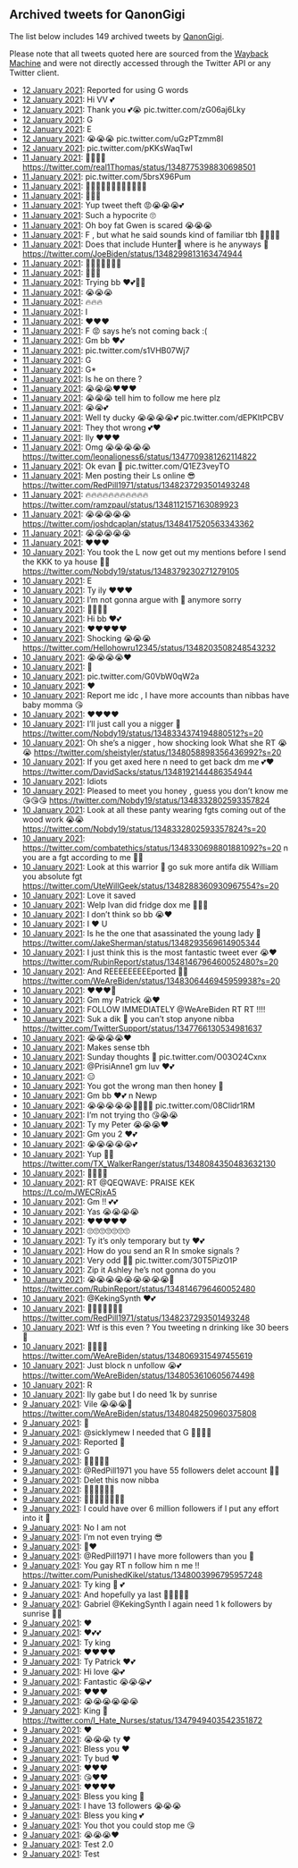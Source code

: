 ## Archived tweets for QanonGigi

The list below includes 149 archived tweets by
[QanonGigi](https://twitter.com/QanonGigi).

Please note that all tweets quoted here are sourced from the
[Wayback Machine](https://web.archive.org) and were not directly accessed through the Twitter API or
any Twitter client.

* [12 January 2021](https://web.archive.org/web/20210112015044/https://twitter.com/QanonGigi/status/1348798357519663109): Reported for using G words <!--1348798357519663109-->
* [12 January 2021](https://web.archive.org/web/20210112025151/https://twitter.com/QanonGigi/status/1348796089827262474): Hi VV 💕 <!--1348796089827262474-->
* [12 January 2021](https://web.archive.org/web/20210112004410/https://twitter.com/QanonGigi/status/1348792622593273856): Thank you 💕😭 pic.twitter.com/zG06aj6Lky <!--1348792622593273856-->
* [12 January 2021](https://web.archive.org/web/20210112005432/https://twitter.com/QanonGigi/status/1348791857791250432): G <!--1348791857791250432-->
* [12 January 2021](https://web.archive.org/web/20210112003544/https://twitter.com/QanonGigi/status/1348790002310914048): E <!--1348790002310914048-->
* [12 January 2021](https://web.archive.org/web/20210112015015/https://twitter.com/QanonGigi/status/1348789750426165254): 😭😭😭 pic.twitter.com/uGzPTzmm8I <!--1348789750426165254-->
* [12 January 2021](https://web.archive.org/web/20210112014019/https://twitter.com/QanonGigi/status/1348782726044938242): pic.twitter.com/pKKsWaqTwI <!--1348782726044938242-->
* [11 January 2021](https://web.archive.org/web/20210112015534/https://twitter.com/QanonGigi/status/1348778546496499712): 💯💯💯💯 https://twitter.com/real1Thomas/status/1348775398830698501 <!--1348778546496499712-->
* [11 January 2021](https://web.archive.org/web/20210112003842/https://twitter.com/QanonGigi/status/1348777440311730176): pic.twitter.com/5brsX96Pum <!--1348777440311730176-->
* [11 January 2021](https://web.archive.org/web/20210111234426/https://twitter.com/QanonGigi/status/1348777089583996929): 👀👀👀👀👀👀👀👀👀👀👀👀 <!--1348777089583996929-->
* [11 January 2021](https://web.archive.org/web/20210112000224/https://twitter.com/QanonGigi/status/1348775684831924224): 👀👀👀 <!--1348775684831924224-->
* [11 January 2021](https://web.archive.org/web/20210111233528/https://twitter.com/QanonGigi/status/1348774448225267718): Yup tweet theft 😡😭😭😭💕 <!--1348774448225267718-->
* [11 January 2021](https://web.archive.org/web/20210111233504/https://twitter.com/QanonGigi/status/1348770923772571648): Such a hypocrite 🙄 <!--1348770923772571648-->
* [11 January 2021](https://web.archive.org/web/20210112001451/https://twitter.com/QanonGigi/status/1348768268513906689): Oh boy fat Gwen is scared 😭😭😭 <!--1348768268513906689-->
* [11 January 2021](https://web.archive.org/web/20210111235005/https://twitter.com/QanonGigi/status/1348767691029536769): F , but what he said sounds kind of familiar tbh 🤫😭😭😭 <!--1348767691029536769-->
* [11 January 2021](https://web.archive.org/web/20210111233226/https://twitter.com/QanonGigi/status/1348767184609226758): Does that include Hunter🤔 where is he anyways 🤫 https://twitter.com/JoeBiden/status/1348299813163474944 <!--1348767184609226758-->
* [11 January 2021](https://web.archive.org/web/20210112011212/https://twitter.com/QanonGigi/status/1348765673707732995): 🙏🏻🙏🏻🙏🏻😭 <!--1348765673707732995-->
* [11 January 2021](https://web.archive.org/web/20210111225513/https://twitter.com/QanonGigi/status/1348763155816718343): 🤔🤔🤔 <!--1348763155816718343-->
* [11 January 2021](https://web.archive.org/web/20210111235446/https://twitter.com/QanonGigi/status/1348762957740728329): Trying bb ❤️💕🙏🏻 <!--1348762957740728329-->
* [11 January 2021](https://web.archive.org/web/20210111233318/https://twitter.com/QanonGigi/status/1348645071994949637): 😭😭😭 <!--1348645071994949637-->
* [11 January 2021](https://web.archive.org/web/20210111151839/https://twitter.com/QanonGigi/status/1348644921515921413): 🔥🔥🔥 <!--1348644921515921413-->
* [11 January 2021](https://web.archive.org/web/20210111221522/https://twitter.com/QanonGigi/status/1348644373836214272): I <!--1348644373836214272-->
* [11 January 2021](https://web.archive.org/web/20210111154008/https://twitter.com/QanonGigi/status/1348639627641552897): ❤️❤️❤️ <!--1348639627641552897-->
* [11 January 2021](https://web.archive.org/web/20210111151014/https://twitter.com/QanonGigi/status/1348631080107126785): F 😡 says he’s not coming back :( <!--1348631080107126785-->
* [11 January 2021](https://web.archive.org/web/20210111150311/https://twitter.com/QanonGigi/status/1348630309185728513): Gm bb ❤️💕 <!--1348630309185728513-->
* [11 January 2021](https://web.archive.org/web/20210112023500/https://twitter.com/QanonGigi/status/1348628222171373569): pic.twitter.com/s1VHB07Wj7 <!--1348628222171373569-->
* [11 January 2021](https://web.archive.org/web/20210111174613/https://twitter.com/QanonGigi/status/1348625413124345856): G <!--1348625413124345856-->
* [11 January 2021](https://web.archive.org/web/20210111042017/https://twitter.com/QanonGigi/status/1348481921957965826): G* <!--1348481921957965826-->
* [11 January 2021](https://web.archive.org/web/20210111051529/https://twitter.com/QanonGigi/status/1348480918965678081): Is he on there ? <!--1348480918965678081-->
* [11 January 2021](https://web.archive.org/web/20210111154853/https://twitter.com/QanonGigi/status/1348479336106618880): 😭😭😭❤️❤️❤️ <!--1348479336106618880-->
* [11 January 2021](https://web.archive.org/web/20210111151336/https://twitter.com/QanonGigi/status/1348478282308726785): 😭😭😭 tell him to follow me here plz <!--1348478282308726785-->
* [11 January 2021](https://web.archive.org/web/20210111235451/https://twitter.com/QanonGigi/status/1348477403048402944): 😭😭💕 <!--1348477403048402944-->
* [11 January 2021](https://web.archive.org/web/20210112002023/https://twitter.com/QanonGigi/status/1348477229173510145): Well ty ducky 😭😭😭😭💕 pic.twitter.com/dEPKItPCBV <!--1348477229173510145-->
* [11 January 2021](https://web.archive.org/web/20210111134322/https://twitter.com/QanonGigi/status/1348471070655983617): They thot wrong 💕❤️ <!--1348471070655983617-->
* [11 January 2021](https://web.archive.org/web/20210111142054/https://twitter.com/QanonGigi/status/1348468439959154693): Ily ❤️❤️❤️ <!--1348468439959154693-->
* [11 January 2021](https://web.archive.org/web/20210111150014/https://twitter.com/QanonGigi/status/1348467131650863106): Omg 😭😭😭😭😭 https://twitter.com/leonalioness6/status/1347709381262114822 <!--1348467131650863106-->
* [11 January 2021](https://web.archive.org/web/20210111141732/https://twitter.com/QanonGigi/status/1348448331819868162): Ok evan 🤫 pic.twitter.com/Q1EZ3veyTO <!--1348448331819868162-->
* [11 January 2021](https://web.archive.org/web/20210111024819/https://twitter.com/QanonGigi/status/1348442073712750593): Men posting their Ls online 😎 https://twitter.com/RedPill1971/status/1348237293501493248 <!--1348442073712750593-->
* [11 January 2021](https://web.archive.org/web/20210111081020/https://twitter.com/QanonGigi/status/1348439580874309635): 🔥🔥🔥🔥🔥🔥🔥🔥🔥🔥🔥 https://twitter.com/ramzpaul/status/1348112157163089923 <!--1348439580874309635-->
* [11 January 2021](https://web.archive.org/web/20210111022353/https://twitter.com/QanonGigi/status/1348438881612558350): 😭😭😭😭😭 https://twitter.com/joshdcaplan/status/1348417520563343362 <!--1348438881612558350-->
* [11 January 2021](https://web.archive.org/web/20210111051649/https://twitter.com/QanonGigi/status/1348438584043466754): 😭😭😭😭😭 <!--1348438584043466754-->
* [11 January 2021](https://web.archive.org/web/20210111155321/https://twitter.com/QanonGigi/status/1348438334855647238): ❤️❤️❤️ <!--1348438334855647238-->
* [10 January 2021](https://web.archive.org/web/20210111080521/https://twitter.com/QanonGigi/status/1348382171610951681): You took the L now get out my mentions before I send the KKK to ya house 💯🐒 https://twitter.com/Nobdy19/status/1348379230271279105 <!--1348382171610951681-->
* [10 January 2021](https://web.archive.org/web/20210111145947/https://twitter.com/QanonGigi/status/1348379351251881986): E <!--1348379351251881986-->
* [10 January 2021](https://web.archive.org/web/20210111125756/https://twitter.com/QanonGigi/status/1348379120867168261): Ty ily ❤️❤️❤️ <!--1348379120867168261-->
* [10 January 2021](https://web.archive.org/web/20210111144837/https://twitter.com/QanonGigi/status/1348378849080434689): I’m not gonna argue with 🐒 anymore sorry <!--1348378849080434689-->
* [10 January 2021](https://web.archive.org/web/20210110214855/https://twitter.com/QanonGigi/status/1348378299530174466): 💯💯💯💯 <!--1348378299530174466-->
* [10 January 2021](https://web.archive.org/web/20210111020802/https://twitter.com/QanonGigi/status/1348378133796429829): Hi bb ❤️💕 <!--1348378133796429829-->
* [10 January 2021](https://web.archive.org/web/20210110215647/https://twitter.com/QanonGigi/status/1348377588012560389): ❤️❤️❤️❤️❤️ <!--1348377588012560389-->
* [10 January 2021](https://web.archive.org/web/20210110220046/https://twitter.com/QanonGigi/status/1348377446878498818): Shocking 😭😭😭 https://twitter.com/Hellohowru12345/status/1348203508248543232 <!--1348377446878498818-->
* [10 January 2021](https://web.archive.org/web/20210110194221/https://twitter.com/QanonGigi/status/1348353961171030018): 😭😭😭😭❤️ <!--1348353961171030018-->
* [10 January 2021](https://web.archive.org/web/20210110193948/https://twitter.com/QanonGigi/status/1348353785341603840): 🥰 <!--1348353785341603840-->
* [10 January 2021](https://web.archive.org/web/20210110191727/https://twitter.com/QanonGigi/status/1348347658449129472): pic.twitter.com/G0VbW0qW2a <!--1348347658449129472-->
* [10 January 2021](https://web.archive.org/web/20210110190915/https://twitter.com/QanonGigi/status/1348345917326450701): ❤️ <!--1348345917326450701-->
* [10 January 2021](https://web.archive.org/web/20210110190550/https://twitter.com/QanonGigi/status/1348345170962624513): Report me idc , I have more accounts than nibbas have baby momma 😘 <!--1348345170962624513-->
* [10 January 2021](https://web.archive.org/web/20210110185952/https://twitter.com/QanonGigi/status/1348343353247756291): ❤️❤️❤️❤️ <!--1348343353247756291-->
* [10 January 2021](https://web.archive.org/web/20210110191351/https://twitter.com/QanonGigi/status/1348341151233953792): I’ll just call you a nigger 🥰 https://twitter.com/Nobdy19/status/1348334374194880512?s=20 <!--1348341151233953792-->
* [10 January 2021](https://web.archive.org/web/20210110185131/https://twitter.com/QanonGigi/status/1348340612706263041): Oh she’s a nigger , how shocking look What she RT 😭😭 https://twitter.com/sheistyler/status/1348058898356436992?s=20 <!--1348340612706263041-->
* [10 January 2021](https://web.archive.org/web/20210110184515/https://twitter.com/QanonGigi/status/1348340008466460679): If you get axed here n need to get back dm me 💕❤️ https://twitter.com/DavidSacks/status/1348192144486354944 <!--1348340008466460679-->
* [10 January 2021](https://web.archive.org/web/20210110182959/https://twitter.com/QanonGigi/status/1348333312704704513): Idiots <!--1348334901716791298-->
* [10 January 2021](https://web.archive.org/web/20210110191214/https://twitter.com/QanonGigi/status/1348334805046407169): Pleased to meet you honey , guess you don’t know me 😘😘😘 https://twitter.com/Nobdy19/status/1348332802593357824 <!--1348334805046407169-->
* [10 January 2021](https://web.archive.org/web/20210110182959/https://twitter.com/QanonGigi/status/1348333312704704513): Look at all these panty wearing fgts coming out of the wood work 😭😭 https://twitter.com/Nobdy19/status/1348332802593357824?s=20 <!--1348333312704704513-->
* [10 January 2021](https://web.archive.org/web/20210110181536/https://twitter.com/QanonGigi/status/1348331288500072448): https://twitter.com/combatethics/status/1348330698801881092?s=20  n you are a fgt according to me 💯💯 <!--1348331288500072448-->
* [10 January 2021](https://web.archive.org/web/20210110183052/https://twitter.com/QanonGigi/status/1348330155547258883): Look at this warrior 🖕 go suk more antifa dik William you absolute fgt https://twitter.com/UteWillGeek/status/1348288360930967554?s=20 <!--1348330155547258883-->
* [10 January 2021](https://web.archive.org/web/20210110180033/https://twitter.com/QanonGigi/status/1348326955792408579): Love it saved <!--1348328347349168128-->
* [10 January 2021](https://web.archive.org/web/20210110181148/https://twitter.com/QanonGigi/status/1348327375264739330): Welp Ivan did fridge dox me 🤬😭😭 <!--1348327375264739330-->
* [10 January 2021](https://web.archive.org/web/20210110180033/https://twitter.com/QanonGigi/status/1348326955792408579): I don’t think so bb 😭❤️ <!--1348326955792408579-->
* [10 January 2021](https://web.archive.org/web/20210110180657/https://twitter.com/QanonGigi/status/1348312197005500422): I ❤️ U <!--1348312197005500422-->
* [10 January 2021](https://web.archive.org/web/20210110170312/https://twitter.com/QanonGigi/status/1348311556384321536): Is he the one that asassinated the young lady 🤫 https://twitter.com/JakeSherman/status/1348293569614905344 <!--1348311556384321536-->
* [10 January 2021](https://web.archive.org/web/20210110165039/https://twitter.com/QanonGigi/status/1348311005508546561): I just think this is the most fantastic tweet ever 😭❤️ https://twitter.com/RubinReport/status/1348146796460052480?s=20 <!--1348311005508546561-->
* [10 January 2021](https://web.archive.org/web/20210110165002/https://twitter.com/QanonGigi/status/1348309071766704129): And REEEEEEEEEported 💯💯 https://twitter.com/WeAreBiden/status/1348306446945959938?s=20 <!--1348309071766704129-->
* [10 January 2021](https://web.archive.org/web/20210110164736/https://twitter.com/QanonGigi/status/1348304100354625540): ❤️❤️❤️💯 <!--1348304100354625540-->
* [10 January 2021](https://web.archive.org/web/20210110162433/https://twitter.com/QanonGigi/status/1348302860602249216): Gm my Patrick 😭❤️ <!--1348302860602249216-->
* [10 January 2021](https://web.archive.org/web/20210110161209/https://twitter.com/QanonGigi/status/1348300949555736578): FOLLOW IMMEDIATELY  @WeAreBiden  RT RT !!!! <!--1348300949555736578-->
* [10 January 2021](https://web.archive.org/web/20210110170318/https://twitter.com/QanonGigi/status/1348300375884001286): Suk a dik 🖕 you can’t stop anyone nibba https://twitter.com/TwitterSupport/status/1347766130534981637 <!--1348300375884001286-->
* [10 January 2021](https://web.archive.org/web/20210110162955/https://twitter.com/QanonGigi/status/1348299022340132865): 😭😭😭😭❤️ <!--1348299022340132865-->
* [10 January 2021](https://web.archive.org/web/20210110161754/https://twitter.com/QanonGigi/status/1348296469305053184): Makes sense tbh <!--1348296469305053184-->
* [10 January 2021](https://web.archive.org/web/20210110160432/https://twitter.com/QanonGigi/status/1348293175769788417): Sunday thoughts 🤫 pic.twitter.com/O03O24Cxnx <!--1348293175769788417-->
* [10 January 2021](https://web.archive.org/web/20210110153921/https://twitter.com/QanonGigi/status/1348291598824714240): @PrisiAnne1  gm luv ❤️💕 <!--1348291598824714240-->
* [10 January 2021](https://web.archive.org/web/20210110153005/https://twitter.com/QanonGigi/status/1348290305511071745): 😑 <!--1348290305511071745-->
* [10 January 2021](https://web.archive.org/web/20210110152713/https://twitter.com/QanonGigi/status/1348288966546640897): You got the wrong man then honey 💯 <!--1348288966546640897-->
* [10 January 2021](https://web.archive.org/web/20210110145453/https://twitter.com/QanonGigi/status/1348281676791767041): Gm bb ❤️💕 n Newp <!--1348281676791767041-->
* [10 January 2021](https://web.archive.org/web/20210110145426/https://twitter.com/QanonGigi/status/1348281147881627648): 😭😭😭😭😭🖕🖕🖕🖕 pic.twitter.com/08Clidr1RM <!--1348281147881627648-->
* [10 January 2021](https://web.archive.org/web/20210110141539/https://twitter.com/QanonGigi/status/1348272069352579074): I’m not trying tho 😘😭😭 <!--1348272069352579074-->
* [10 January 2021](https://web.archive.org/web/20210110140744/https://twitter.com/QanonGigi/status/1348270099090833410): Ty my Peter 😭😭😭❤️ <!--1348270099090833410-->
* [10 January 2021](https://web.archive.org/web/20210110140650/https://twitter.com/QanonGigi/status/1348269856366460929): Gm you 2 ❤️💕 <!--1348269856366460929-->
* [10 January 2021](https://web.archive.org/web/20210110140602/https://twitter.com/QanonGigi/status/1348269259194032128): 😭😭😭😭😭💕 <!--1348269259194032128-->
* [10 January 2021](https://web.archive.org/web/20210110140046/https://twitter.com/QanonGigi/status/1348267976915628034): Yup 💯💯 https://twitter.com/TX_WalkerRanger/status/1348084350483632130 <!--1348267976915628034-->
* [10 January 2021](https://web.archive.org/web/20210110135212/https://twitter.com/QanonGigi/status/1348266258538573826): 👀👀👀👀 <!--1348266258538573826-->
* [10 January 2021](https://web.archive.org/web/20210110134839/https://twitter.com/QanonGigi/status/1348265501009522688): RT @QEQWAVE: PRAISE KEK https://t.co/mJWECRjxA5 <!--1348265501009522688-->
* [10 January 2021](https://web.archive.org/web/20210110134804/https://twitter.com/QanonGigi/status/1348265180761903104): Gm !! 💕💕 <!--1348265180761903104-->
* [10 January 2021](https://web.archive.org/web/20210110134611/https://twitter.com/QanonGigi/status/1348264523992616960): Yas 😭😭😭😭 <!--1348264523992616960-->
* [10 January 2021](https://web.archive.org/web/20210110134648/https://twitter.com/QanonGigi/status/1348264461002547201): ❤️❤️❤️❤️❤️ <!--1348264461002547201-->
* [10 January 2021](https://web.archive.org/web/20210110134712/https://twitter.com/QanonGigi/status/1348264008575553536): 🙄🙄🙄🙄🙄🙄🙄 <!--1348264008575553536-->
* [10 January 2021](https://web.archive.org/web/20210110134443/https://twitter.com/QanonGigi/status/1348263815893430272): Ty it’s only temporary but ty ❤️💕 <!--1348263815893430272-->
* [10 January 2021](https://web.archive.org/web/20210110132915/https://twitter.com/QanonGigi/status/1348260276169269248): How do you send an R In smoke signals ? <!--1348260276169269248-->
* [10 January 2021](https://web.archive.org/web/20210110132407/https://twitter.com/QanonGigi/status/1348258987653943298): Very odd 🤔😭 pic.twitter.com/30T5PizO1P <!--1348258987653943298-->
* [10 January 2021](https://web.archive.org/web/20210110132005/https://twitter.com/QanonGigi/status/1348257847109414912): Zip it Ashley he’s not gonna do you <!--1348257847109414912-->
* [10 January 2021](https://web.archive.org/web/20210110131804/https://twitter.com/QanonGigi/status/1348257635687141377): 😭😭😭😭😭😭😭😭😭💯 https://twitter.com/RubinReport/status/1348146796460052480 <!--1348257635687141377-->
* [10 January 2021](https://web.archive.org/web/20210110131456/https://twitter.com/QanonGigi/status/1348257015940997120): @KekingSynth ❤️💕 <!--1348257015940997120-->
* [10 January 2021](https://web.archive.org/web/20210110131804/https://twitter.com/QanonGigi/status/1348256920050823169): 🖕🖕🖕🖕🖕🖕🖕 https://twitter.com/RedPill1971/status/1348237293501493248 <!--1348256920050823169-->
* [10 January 2021](https://web.archive.org/web/20210110040816/https://twitter.com/QanonGigi/status/1348119251085885440): Wtf is this even ? You tweeting n drinking like 30 beers 🤔 <!--1348119251085885440-->
* [10 January 2021](https://web.archive.org/web/20210110010207/https://twitter.com/QanonGigi/status/1348072484571066369): 🖕🖕🖕🖕 https://twitter.com/WeAreBiden/status/1348069315497455619 <!--1348072484571066369-->
* [10 January 2021](https://web.archive.org/web/20210110004803/https://twitter.com/QanonGigi/status/1348068957023072258): Just block n unfollow 😭💕 https://twitter.com/WeAreBiden/status/1348053610605674498 <!--1348068957023072258-->
* [10 January 2021](https://web.archive.org/web/20210110003852/https://twitter.com/QanonGigi/status/1348066674088546308): R <!--1348066674088546308-->
* [10 January 2021](https://web.archive.org/web/20210110000046/https://twitter.com/QanonGigi/status/1348057079723003904): Ily gabe but I do need 1k by sunrise <!--1348057079723003904-->
* [ 9 January 2021](https://web.archive.org/web/20210109234750/https://twitter.com/QanonGigi/status/1348053840264917001): Vile 😭😭😭🖕 https://twitter.com/WeAreBiden/status/1348048250960375808 <!--1348053840264917001-->
* [ 9 January 2021](https://web.archive.org/web/20210109234404/https://twitter.com/QanonGigi/status/1348052900283637768): 🖕 <!--1348052900283637768-->
* [ 9 January 2021](https://web.archive.org/web/20210109234236/https://twitter.com/QanonGigi/status/1348052510448214018): @sicklymew  I needed that G 🤬😭😭😭 <!--1348052510448214018-->
* [ 9 January 2021](https://web.archive.org/web/20210109233719/https://twitter.com/QanonGigi/status/1348051108644737026): Reported 💯 <!--1348051108644737026-->
* [ 9 January 2021](https://web.archive.org/web/20210109233046/https://twitter.com/QanonGigi/status/1348049496358461442): G <!--1348049496358461442-->
* [ 9 January 2021](https://web.archive.org/web/20210109233001/https://twitter.com/QanonGigi/status/1348049341735432194): 🖕🖕🖕🖕🖕 <!--1348049341735432194-->
* [ 9 January 2021](https://web.archive.org/web/20210109232902/https://twitter.com/QanonGigi/status/1348049069000818689): @RedPill1971  you have 55 followers delet account 💯💯 <!--1348049069000818689-->
* [ 9 January 2021](https://web.archive.org/web/20210109232725/https://twitter.com/QanonGigi/status/1348048552904286209): Delet this now nibba <!--1348048552904286209-->
* [ 9 January 2021](https://web.archive.org/web/20210109232549/https://twitter.com/QanonGigi/status/1348048150217576448): 🖕🖕🖕🖕🖕🖕 <!--1348048150217576448-->
* [ 9 January 2021](https://web.archive.org/web/20210109232045/https://twitter.com/QanonGigi/status/1348046951623831553): 🖕🖕🖕🖕🖕🖕🖕🖕 <!--1348046951623831553-->
* [ 9 January 2021](https://web.archive.org/web/20210109231244/https://twitter.com/QanonGigi/status/1348044888315748353): I could have over 6 million followers if I put any effort into it 💯 <!--1348044888315748353-->
* [ 9 January 2021](https://web.archive.org/web/20210109230834/https://twitter.com/QanonGigi/status/1348043949986996226): No I am not <!--1348043949986996226-->
* [ 9 January 2021](https://web.archive.org/web/20210109230658/https://twitter.com/QanonGigi/status/1348043382942277640): I’m not even trying 😎 <!--1348043382942277640-->
* [ 9 January 2021](https://web.archive.org/web/20210109230236/https://twitter.com/QanonGigi/status/1348042416050364416): 🖕❤️ <!--1348042416050364416-->
* [ 9 January 2021](https://web.archive.org/web/20210109230135/https://twitter.com/QanonGigi/status/1348042149032587264): @RedPill1971  I have more followers than you 🥰 <!--1348042149032587264-->
* [ 9 January 2021](https://web.archive.org/web/20210109225800/https://twitter.com/QanonGigi/status/1348041295261011968): You gay RT n follow him n me !! https://twitter.com/PunishedKikel/status/1348003996795957248 <!--1348041295261011968-->
* [ 9 January 2021](https://web.archive.org/web/20210109225031/https://twitter.com/QanonGigi/status/1348039278354444289): Ty king 👑 💕 <!--1348039278354444289-->
* [ 9 January 2021](https://web.archive.org/web/20210109224933/https://twitter.com/QanonGigi/status/1348039156962885633): And hopefully ya last 💯😭😭😭💕 <!--1348039156962885633-->
* [ 9 January 2021](https://web.archive.org/web/20210109212121/https://twitter.com/QanonGigi/status/1348016781726781444): Gabriel  @KekingSynth  I again need 1 k followers by sunrise 💆‍♀️ <!--1348016781726781444-->
* [ 9 January 2021](https://web.archive.org/web/20210109211859/https://twitter.com/QanonGigi/status/1348016384958214145): ❤️ <!--1348016384958214145-->
* [ 9 January 2021](https://web.archive.org/web/20210109211856/https://twitter.com/QanonGigi/status/1348016318822424576): ❤️💕💕 <!--1348016318822424576-->
* [ 9 January 2021](https://web.archive.org/web/20210109211832/https://twitter.com/QanonGigi/status/1348016240854523905): Ty king <!--1348016240854523905-->
* [ 9 January 2021](https://web.archive.org/web/20210109205606/https://twitter.com/QanonGigi/status/1348010631945977858): ❤️❤️❤️❤️ <!--1348010631945977858-->
* [ 9 January 2021](https://web.archive.org/web/20210109205613/https://twitter.com/QanonGigi/status/1348010548433190926): Ty Patrick ❤️💕 <!--1348010548433190926-->
* [ 9 January 2021](https://web.archive.org/web/20210109205540/https://twitter.com/QanonGigi/status/1348010443344900096): Hi love 😭💕 <!--1348010443344900096-->
* [ 9 January 2021](https://web.archive.org/web/20210109205500/https://twitter.com/QanonGigi/status/1348010349518352388): Fantastic 😭😭😭💕 <!--1348010349518352388-->
* [ 9 January 2021](https://web.archive.org/web/20210109205423/https://twitter.com/QanonGigi/status/1348010182958317571): ❤️❤️❤️ <!--1348010182958317571-->
* [ 9 January 2021](https://web.archive.org/web/20210109182304/https://twitter.com/QanonGigi/status/1347971964196040704): 😭😭😭😭😭😭 <!--1347971964196040704-->
* [ 9 January 2021](https://web.archive.org/web/20210109181555/https://twitter.com/QanonGigi/status/1347970104911405056): King 👑 https://twitter.com/I_Hate_Nurses/status/1347949403542351872 <!--1347970104911405056-->
* [ 9 January 2021](https://web.archive.org/web/20210109175147/https://twitter.com/QanonGigi/status/1347963504859492352): ❤️ <!--1347963504859492352-->
* [ 9 January 2021](https://web.archive.org/web/20210109175315/https://twitter.com/QanonGigi/status/1347963400245174277): 😭😭😭 ty ❤️ <!--1347963400245174277-->
* [ 9 January 2021](https://web.archive.org/web/20210109174814/https://twitter.com/QanonGigi/status/1347963288722796546): Bless you ❤️ <!--1347963288722796546-->
* [ 9 January 2021](https://web.archive.org/web/20210109173347/https://twitter.com/QanonGigi/status/1347959713221255170): Ty bud ❤️ <!--1347959713221255170-->
* [ 9 January 2021](https://web.archive.org/web/20210109172448/https://twitter.com/QanonGigi/status/1347957272891305986): ❤️❤️❤️ <!--1347957272891305986-->
* [ 9 January 2021](https://web.archive.org/web/20210109171952/https://twitter.com/QanonGigi/status/1347956008619020288): 😘❤️❤️ <!--1347956008619020288-->
* [ 9 January 2021](https://web.archive.org/web/20210109170943/https://twitter.com/QanonGigi/status/1347953550622666752): ❤️❤️❤️❤️ <!--1347953550622666752-->
* [ 9 January 2021](https://web.archive.org/web/20210109170910/https://twitter.com/QanonGigi/status/1347953353377116161): Bless you king 👑 <!--1347953353377116161-->
* [ 9 January 2021](https://web.archive.org/web/20210109171004/https://twitter.com/QanonGigi/status/1347953202914856963): I have 13 followers 😭😭😭 <!--1347953202914856963-->
* [ 9 January 2021](https://web.archive.org/web/20210109165710/https://twitter.com/QanonGigi/status/1347950328734429186): Bless you king 💕 <!--1347950328734429186-->
* [ 9 January 2021](https://web.archive.org/web/20210109165004/https://twitter.com/QanonGigi/status/1347948567193903106): You thot you could stop me 😘 <!--1347948567193903106-->
* [ 9 January 2021](https://web.archive.org/web/20210109164045/https://twitter.com/QanonGigi/status/1347946338294652934): 😭😭😭❤️ <!--1347946338294652934-->
* [ 9 January 2021](https://web.archive.org/web/20210109163639/https://twitter.com/QanonGigi/status/1347945262363369473): Test 2.0 <!--1347945262363369473-->
* [ 9 January 2021](https://web.archive.org/web/20210109161751/https://twitter.com/QanonGigi/status/1347940367585443840): Test <!--1347940367585443840-->
